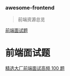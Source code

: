 ### awesome-frontend

> 前端资源总览



<a href="#InterviewQuestions">前端面试题</a>



<h1 id="InterviewQuestions">前端面试题</h1>

<a href="https://blog.csdn.net/github_34708151/article/details/95165589">精选大厂前端面试高频 100 题</a>